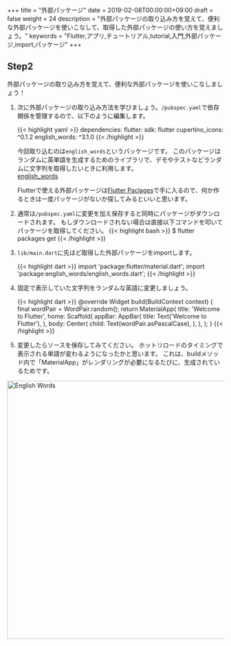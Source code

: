 +++
title = "外部パッケージ"
date = 2019-02-08T00:00:00+09:00
draft = false
weight = 24
description = "外部パッケージの取り込み方を覚えて、便利な外部パッケージを使いこなして、取得した外部パッケージの使い方を覚えましょう。"
keywords = "Flutter,アプリ,チュートリアル,tutorial,入門,外部パッケージ,import,パッケージ"
+++

## Step2

外部パッケージの取り込み方を覚えて、便利な外部パッケージを使いこなしましょう！

1. 次に外部パッケージの取り込み方法を学びましょう。``/pubspec.yaml``で依存関係を管理するので、以下のように編集します。   

    {{< highlight yaml >}}
      dependencies:
         flutter:
           sdk: flutter
         cupertino_icons: ^0.1.2
         english_words: ^3.1.0
    {{< /highlight >}}

    今回取り込むのは``english_words``というパッケージです。
    このパッケージはランダムに英単語を生成するためのライブラリで、デモやテストなどランダムに文字列を取得したいときに利用します。   
    [english_words](https://pub.dartlang.org/packages/english_words)
    
    Flutterで使える外部パッケージは[Flutter Paclages](https://pub.dartlang.org/flutter)で手に入るので、何か作るときは一度パッケージがないか探してみるといいと思います。

2. 通常は``/pubspec.yaml``に変更を加え保存すると同時にパッケージがダウンロードされます。
もしダウンロードされない場合は直接以下コマンドを叩いてパッケージを取得してください。
    {{< highlight bash >}}
    $ flutter packages get
    {{< /highlight >}}

3. ``lib/main.dart``に先ほど取得した外部パッケージをimportします。

    {{< highlight dart >}}
      import 'package:flutter/material.dart';
      import 'package:english_words/english_words.dart';
    {{< /highlight >}}

4. 固定で表示していた文字列をランダムな英語に変更しましょう。

    {{< highlight dart >}}
      @override
      Widget build(BuildContext context) {
        final wordPair = WordPair.random();
        return MaterialApp(
          title: 'Welcome to Flutter',
          home: Scaffold(
            appBar: AppBar(
              title: Text('Welcome to Flutter'),
            ),
            body: Center(
               child: Text(wordPair.asPascalCase),
            ),
          ),
        );
      }
    {{< /highlight >}}

5. 変更したらソースを保存してみてください。
ホットリロードのタイミングで表示される単語が変わるようになったかと思います。
これは、buildメソッド内で「MaterialApp」がレンダリングが必要になるたびに、生成されているためです。
<img src="https://flutter.ctrnost.com/images/tutorial/04/01_english_words.png" width="600px"  alt="English Words">

